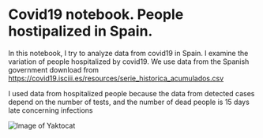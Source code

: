 # Covid19 notebook. People hostipalized in Spain.
In this notebook, I try to analyze data from covid19 in Spain. I examine the variation of people hospitalized by covid19. We use data from the Spanish government download from https://covid19.isciii.es/resources/serie_historica_acumulados.csv

I used data from hospitalized people because the data from detected cases  depend on the number of tests, and the number of dead people is 15 days late concerning infections

![Image of Yaktocat](https://octodex.github.com/images/yaktocat.png)